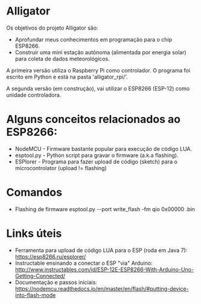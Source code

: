 # Alligator

Os objetivos do projeto Alligator são:
- Aprofundar meus conhecimentos em programação para o chip ESP8266.
- Construir uma mini estação autônoma (alimentada por energia solar) para coleta de dados meteorológicos.

A primeira versão utiliza o Raspberry Pi como controlador. O programa foi escrito em Python e está na pasta 'alligator_rpi/'.

A segunda versão (em construção), vai utilizar o ESP8266 (ESP-12) como unidade controladora.


# Alguns conceitos relacionados ao ESP8266:

- NodeMCU - Firmware bastante popular para execução de código LUA.
- esptool.py - Python script para gravar o firmware (a.k.a flashing).
- ESPlorer - Programa para fazer upload de código (sketch) para o microcontrolator (upload != flashing)

# Comandos
- Flashing de firmware
	esptool.py --port <serial-port-of-ESP8266> write_flash -fm qio 0x00000 <nodemcu-firmware>.bin


# Links úteis

- Ferramenta para upload de código LUA para o ESP (roda em Java 7): https://esp8266.ru/esplorer/
- Instructable ensinando a conectar o ESP "via" Arduino: http://www.instructables.com/id/ESP-12E-ESP8266-With-Arduino-Uno-Getting-Connected/
- Documentação e passos iniciais: https://nodemcu.readthedocs.io/en/master/en/flash/#putting-device-into-flash-mode



